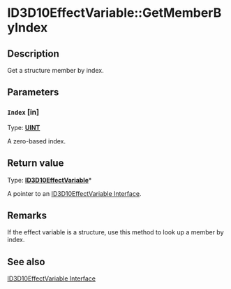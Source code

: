 # ID3D10EffectVariable::GetMemberByIndex

## Description

Get a structure member by index.

## Parameters

### `Index` [in]

Type: **[UINT](https://learn.microsoft.com/windows/desktop/WinProg/windows-data-types)**

A zero-based index.

## Return value

Type: **[ID3D10EffectVariable](https://learn.microsoft.com/windows/desktop/api/d3d10effect/nn-d3d10effect-id3d10effectvariable)***

A pointer to an [ID3D10EffectVariable Interface](https://learn.microsoft.com/windows/desktop/api/d3d10effect/nn-d3d10effect-id3d10effectvariable).

## Remarks

If the effect variable is a structure, use this method to look up a member by index.

## See also

[ID3D10EffectVariable Interface](https://learn.microsoft.com/windows/desktop/api/d3d10effect/nn-d3d10effect-id3d10effectvariable)